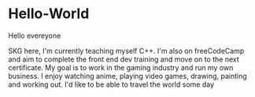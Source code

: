 # Hello-World

Hello evereyone

SKG here, I'm currently teaching myself C++. I'm also on freeCodeCamp and aim to complete the front end dev training and move on to the next certificate. My goal is to work in the gaming industry and run my own business. I enjoy watching anime, playing video games, drawing, painting and working out. I'd like to be able to travel the world some day


